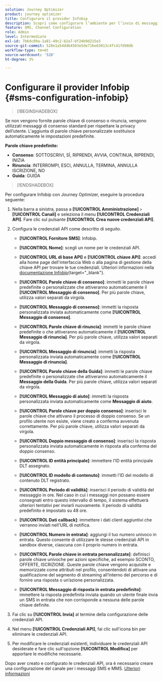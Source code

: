 ```yaml
---
solution: Journey Optimizer
product: journey optimizer
title: Configurare il provider Infobip
description: Scopri come configurare l’ambiente per l’invio di messaggi di testo e MMS con Journey Optimizer con Infobip
feature: SMS, Channel Configuration
role: Admin
level: Intermediate
exl-id: 7b6dc89a-1a81-49c2-b2a7-bf24b9d215e3
source-git-commit: 528e1a54dd64503e5de716e63013c4fc41fd98db
workflow-type: tm+mt
source-wordcount: '528'
ht-degree: 3%

---
```


# Configurare il provider Infobip {#sms-configuration-infobip}

>[!BEGINSHADEBOX]

Se non vengono fornite parole chiave di consenso o rinuncia, vengono utilizzati messaggi di consenso standard per rispettare la privacy dell’utente. L&#39;aggiunta di parole chiave personalizzate sostituisce automaticamente le impostazioni predefinite.

**Parole chiave predefinite:**

* **Consenso**: SOTTOSCRIVI, SÌ, RIPRENDI, AVVIA, CONTINUA, RIPRENDI, INIZIA
* **Rinuncia**: INTERROMPI, ESCI, ANNULLA, TERMINA, ANNULLA ISCRIZIONE, NO
* **Guida**: GUIDA

>[!ENDSHADEBOX]

Per configurare Infobip con Journey Optimizer, eseguire la procedura seguente:

1. Nella barra a sinistra, passa a **[!UICONTROL Amministrazione]** `>` **[!UICONTROL Canali]** e seleziona il menu **[!UICONTROL Credenziali API]**. Fare clic sul pulsante **[!UICONTROL Crea nuove credenziali API]**.

1. Configura le credenziali API come descritto di seguito.

   * **[!UICONTROL Fornitore SMS]**: Infobip.

   * **[!UICONTROL Nome]**: scegli un nome per le credenziali API.

   * **[!UICONTROL URL di base API]** e **[!UICONTROL chiave API]**: accedi alla home page dell&#39;interfaccia Web o alla pagina di gestione della chiave API per trovare le tue credenziali. Ulteriori informazioni nella [documentazione Infobip](https://www.infobip.com/docs/api){target="_blank"}.

   * **[!UICONTROL Parole chiave di consenso]**: immetti le parole chiave predefinite o personalizzate che attiveranno automaticamente il **[!UICONTROL Messaggio di consenso]**. Per più parole chiave, utilizza valori separati da virgola.

   * **[!UICONTROL Messaggio di consenso]**: immetti la risposta personalizzata inviata automaticamente come **[!UICONTROL Messaggio di consenso]**.

   * **[!UICONTROL Parole chiave di rinuncia]**: immetti le parole chiave predefinite o che attiveranno automaticamente il **[!UICONTROL Messaggio di rinuncia]**. Per più parole chiave, utilizza valori separati da virgola.

   * **[!UICONTROL Messaggio di rinuncia]**: immetti la risposta personalizzata inviata automaticamente come **[!UICONTROL Messaggio di rinuncia]**.

   * **[!UICONTROL Parole chiave della Guida]**: immetti le parole chiave predefinite o personalizzate che attiveranno automaticamente il **Messaggio della Guida**. Per più parole chiave, utilizza valori separati da virgola.

   * **[!UICONTROL Messaggio di aiuto]**: immetti la risposta personalizzata inviata automaticamente come **Messaggio di aiuto**.

   * **[!UICONTROL Parole chiave per doppio consenso]**: inserisci le parole chiave che attivano il processo di doppio consenso. Se un profilo utente non esiste, viene creato a conferma avvenuta correttamente. Per più parole chiave, utilizza valori separati da virgola.

   * **[!UICONTROL Doppio messaggio di consenso]**: inserisci la risposta personalizzata inviata automaticamente in risposta alla conferma del doppio consenso.

   * **[!UICONTROL ID entità principale]**: immettere l&#39;ID entità principale DLT assegnato.

   * **[!UICONTROL ID modello di contenuto]**: immetti l&#39;ID del modello di contenuto DLT registrato.

   * **[!UICONTROL Periodo di validità]**: inserisci il periodo di validità del messaggio in ore. Nel caso in cui i messaggi non possano essere consegnati entro questo intervallo di tempo, il sistema effettuerà ulteriori tentativi per inviarli nuovamente. Il periodo di validità predefinito è impostato su 48 ore.

   * **[!UICONTROL Dati callback]**: immettere i dati client aggiuntivi che verranno inviati nell&#39;URL di notifica.

   * **[!UICONTROL Numero in entrata]**: aggiungi il tuo numero univoco in entrata. Questo consente di utilizzare le stesse credenziali API in sandbox diverse, ciascuna con il proprio numero in entrata.

   * **[!UICONTROL Parole chiave in entrata personalizzate]**: definisci parole chiave univoche per azioni specifiche, ad esempio SCONTO, OFFERTE, ISCRIZIONE. Queste parole chiave vengono acquisite e memorizzate come attributi nel profilo, consentendoti di attivare una qualificazione del segmento di streaming all’interno del percorso e di fornire una risposta o un’azione personalizzata.

   * **[!UICONTROL Messaggio di risposta in entrata predefinito]**: immettere la risposta predefinita inviata quando un utente finale invia un SMS in entrata che non corrisponde a nessuna delle parole chiave definite.

1. Fai clic su **[!UICONTROL Invia]** al termine della configurazione delle credenziali API.

1. Nel menu **[!UICONTROL Credenziali API]**, fai clic sull&#39;icona bin per eliminare le credenziali API.

1. Per modificare le credenziali esistenti, individuare le credenziali API desiderate e fare clic sull&#39;opzione **[!UICONTROL Modifica]** per apportare le modifiche necessarie.

Dopo aver creato e configurato le credenziali API, ora è necessario creare una configurazione del canale per i messaggi SMS e MMS. [Ulteriori informazioni](sms-configuration-surface.md)
